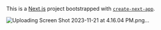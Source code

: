 This is a [Next.js](https://nextjs.org/) project bootstrapped with [`create-next-app`](https://github.com/vercel/next.js/tree/canary/packages/create-next-app).



![Uploading Screen Shot 2023-11-21 at 4.16.04 PM.png…]()
